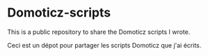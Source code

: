 # Domoticz-scripts
This is a public repository to share the Domoticz scripts I wrote.

Ceci est un dépot pour partager les scripts Domoticz que j'ai écrits.
